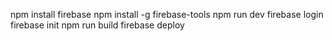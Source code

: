 npm install firebase
npm install -g firebase-tools
npm run dev
firebase login
firebase init
npm run build
firebase deploy
